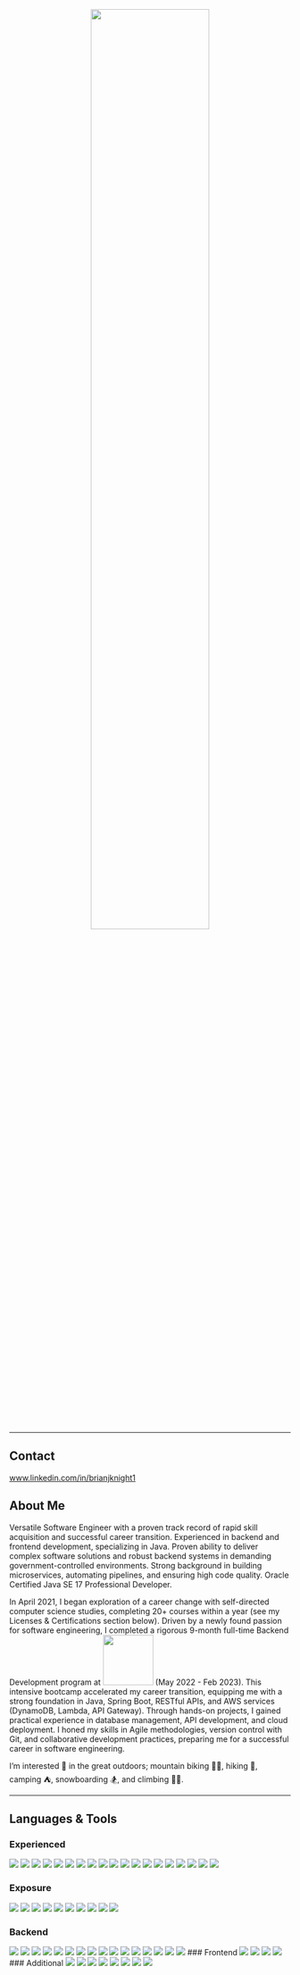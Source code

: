 <div align="center"> 
<img src=https://user-images.githubusercontent.com/92756599/205699837-266a97d4-570e-4d59-a77f-9dda428f4795.gif style="width:65%;margin-left:auto;margin-right:auto">
</div>

---
## Contact
www.linkedin.com/in/brianjknight1

## About Me
Versatile Software Engineer with a proven track record of rapid skill acquisition and successful career transition. Experienced in backend and frontend development, specializing in Java. Proven ability to deliver complex software solutions and robust backend systems in demanding government-controlled environments. Strong background in building microservices, automating pipelines, and ensuring high code quality. Oracle Certified Java SE 17 Professional Developer.

In April 2021, I began exploration of a career change with self-directed computer science studies, completing 20+ courses within a year (see my Licenses & Certifications section below). Driven by a newly found passion for software engineering, I completed a rigorous 9-month full-time Backend Development program at [<img src="https://user-images.githubusercontent.com/92756599/194363668-e035a8ce-e9f1-4902-8d11-74987025eb0a.png" width="90">](https://www.bloomtech.com/courses/backend-development) (May 2022 - Feb 2023). This intensive bootcamp accelerated my career transition, equipping me with a strong foundation in Java, Spring Boot, RESTful APIs, and AWS services (DynamoDB, Lambda, API Gateway). Through hands-on projects, I gained practical experience in database management, API development, and cloud deployment. I honed my skills in Agile methodologies, version control with Git, and collaborative development practices, preparing me for a successful career in software engineering.

I’m interested 👀 in the great outdoors; mountain biking 🚵‍♂️, hiking 🥾, camping ⛺, snowboarding 🏂, and climbing 🧗‍♂️.
  
---

## Languages & Tools
### Experienced
<img src="https://img.shields.io/badge/Java-ED8B00.svg?style=for-the-badge&logo=Java&logoColor=white">  <img src="https://img.shields.io/badge/PySpark-E25A1C.svg?style=for-the-badge&logo=apachespark&logoColor=white">  <img src="https://img.shields.io/badge/Python-3776AB.svg?style=for-the-badge&logo=python&logoColor=white">  <img src="https://img.shields.io/badge/JUnit-ECC510.svg?style=for-the-badge&logo=junit&logocolor=white">  <img src="https://img.shields.io/badge/Mockito-DCE53C.svg?style=for-the-badge&logo=Mockito&logocolor=white">  <img src="https://img.shields.io/badge/REST API-F563FE.svg?style=for-the-badge&logoColor=white">  <img src="https://img.shields.io/badge/Spring%20Boot-%236AB74A.svg?style=for-the-badge&logo=Spring&logoColor=white">  <img src="https://img.shields.io/badge/HTML-A1581B.svg?style=for-the-badge&logo=HTML5&logocolor=white">  <img src="https://img.shields.io/badge/CSS-E66CF2.svg?style=for-the-badge&logo=CSS&logocolor=white">  <img src="https://img.shields.io/badge/JavaScript-F79015.svg?style=for-the-badge&logo=JavaScript&logocolor=white">  <img src="https://img.shields.io/badge/CICD%20Pipelines-F71F15.svg?style=for-the-badge&logoColor=white">  <img src="https://img.shields.io/badge/Palantir%20Foundry-101113?style=for-the-badge&logo=palantir&logoColor=white">  <img src="https://img.shields.io/badge/Postman-FF6C37?style=for-the-badge&logo=postman&logoColor=white">  <img src="https://img.shields.io/badge/PostgreSQL-4D73B6?style=for-the-badge&logo=postgresql&logoColor=white">  <img src="https://img.shields.io/badge/Linux-FCC624?style=for-the-badge&logo=linux&logoColor=white">  <img src="https://img.shields.io/badge/github-%234F4D4C.svg?style=for-the-badge&logo=github&logoColor=white">  <img src="https://img.shields.io/badge/GitLab-FC6D26.svg?style=for-the-badge&logo=gitlab&logoColor=white">  <img src="https://img.shields.io/badge/Jira-0078d7.svg?style=for-the-badge&logo=Jira&logoColor=white">  <img src="https://img.shields.io/badge/draw.io-F08705.svg?style=for-the-badge&logo=diagramsdotnet&logoColor=white">  

### Exposure
<img src="https://img.shields.io/badge/React-61DAFB.svg?style=for-the-badge&logo=react&logocolor=white">  <img src="https://img.shields.io/badge/MUI-007FFF.svg?style=for-the-badge&logo=mui&logocolor=white">  <img src="https://img.shields.io/badge/php-777BB4.svg?style=for-the-badge&logo=php&logocolor=white">  <img src="https://img.shields.io/badge/Neo4J-4581C3.svg?style=for-the-badge&logo=neo4j&logocolor=white">  <img src="https://img.shields.io/badge/AWS%20DynamoDB-4053D6?style=for-the-badge&logo=Amazon%20DynamoDB&logoColor=white">  <img src="https://img.shields.io/badge/AWS%20Lambda-F68B1A.svg?style=for-the-badge&logo=awslambda&logoColor=white">  <img src="https://img.shields.io/badge/AWS%20API%20Gateway-821BE7.svg?style=for-the-badge&logo=amazonapigateway&logoColor=white">  <img src="https://img.shields.io/badge/Kong-003459.svg?style=for-the-badge&logo=kong&logocolor=white">  <img src="https://img.shields.io/badge/OpenShift-EE0000.svg?style=for-the-badge&logo=redhatopenshift&logocolor=white">  <img src="https://img.shields.io/badge/Docker-2775E0.svg?style=for-the-badge&logo=Docker&logoColor=white">


### Backend

<img src="https://img.shields.io/badge/IntelliJ%20IDEA-F71F15.svg?style=for-the-badge&logo=intellij-idea&logoColor=white">  
<img src="https://img.shields.io/badge/Spring%20Boot-%236AB74A.svg?style=for-the-badge&logo=Spring&logoColor=white">  
<img src="https://img.shields.io/badge/RESTful%20APIs-F563FE.svg?style=for-the-badge&logo=REST&logoColor=white">  
<img src="https://img.shields.io/badge/PostgreSQL-4D73B6?style=for-the-badge&logo=postgresql&logoColor=white">  
<img src="https://img.shields.io/badge/AWS%20DynamoDB-4053D6?style=for-the-badge&logo=Amazon%20DynamoDB&logoColor=white">  
<img src="https://img.shields.io/badge/AWS%20Lambda-F68B1A.svg?style=for-the-badge&logo=awslambda&logoColor=white">  
<img src="https://img.shields.io/badge/AWS%20API%20Gateway-821BE7.svg?style=for-the-badge&logo=amazon-aws&logoColor=white">  
<img src="https://img.shields.io/badge/AWS%20CloudFormation-EF216C.svg?style=for-the-badge&logo=amazon-aws&logoColor=white">  
<img src="https://img.shields.io/badge/Gradle-06520A.svg?style=for-the-badge&logo=gradle&logoColor=white">  
<img src="https://img.shields.io/badge/JPA-BFAF67.svg?style=for-the-badge&logo=JakartaPersistence&logoColor=white">  
<img src="https://img.shields.io/badge/JSON-B0B0AD.svg?style=for-the-badge&logo=JSON&logoColor=white">  
<img src="https://img.shields.io/badge/Docker-2775E0.svg?style=for-the-badge&logo=Docker&logoColor=white"> 
<img src="https://img.shields.io/badge/Dagger-A15944.svg?style=for-the-badge&logo=Dagger&logocolor=white">  
<img src="https://img.shields.io/badge/JUnit-ECC510.svg?style=for-the-badge&logo=junit&logocolor=white">  
<img src="https://img.shields.io/badge/Mockito-DCE53C.svg?style=for-the-badge&logo=Mockito&logocolor=white">  
<img src="https://img.shields.io/badge/PlantUML-BD1327.svg?style=for-the-badge&logo=PlantUML&logocolor=white"> 
### Frontend
<img src="https://img.shields.io/badge/HTML-A1581B.svg?style=for-the-badge&logo=HTML&logocolor=white">  
<img src="https://img.shields.io/badge/CSS-E66CF2.svg?style=for-the-badge&logo=CSS&logocolor=white">  
<img src="https://img.shields.io/badge/JavaScript-F79015.svg?style=for-the-badge&logo=JavaScript&logocolor=white">  
<img src="https://img.shields.io/badge/Visual%20Studio%20Code-0078d7.svg?style=for-the-badge&logo=visual-studio-code&logoColor=white">  
### Additional
<img src="https://img.shields.io/badge/github-%234F4D4C.svg?style=for-the-badge&logo=github&logoColor=white"> 
 <img src="https://img.shields.io/badge/git-%23F05033.svg?style=for-the-badge&logo=git&logoColor=white">  
 <img src="https://img.shields.io/badge/Slack-4A154B?style=for-the-badge&logo=slack&logoColor=white">  
 <img src="https://img.shields.io/badge/Jira-0078d7.svg?style=for-the-badge&logo=Jira&logoColor=white">  
 <img src="https://img.shields.io/badge/Windows-0078d7?style=for-the-badge&logo=windows&logoColor=white">  
 <img src="https://img.shields.io/badge/Trello-0078d7.svg?style=for-the-badge&logo=Trello&logocolor=white">  
 <img src="https://img.shields.io/badge/Dynamics%20365-0078d7.svg?style=for-the-badge&logo=microsoft&logoColor=white">  
 <img src="https://img.shields.io/badge/SalesForce-0078d7.svg?style=for-the-badge&logo=salesforce&logoColor=white">   

<!---
brianjknight/brianjknight is a ✨ special ✨ repository because its `README.md` (this file) appears on your GitHub profile.
You can click the Preview link to take a look at your changes.
--->
